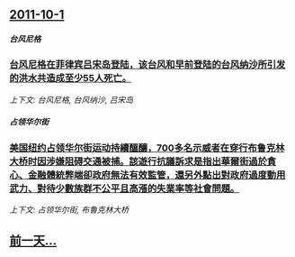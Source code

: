 ## [2011-10-1](/news/2011/10/1/index.md)

##### 台风尼格
### [台风尼格在菲律宾吕宋岛登陆，该台风和早前登陆的台风纳沙所引发的洪水共造成至少55人死亡。](/news/2011/10/1/台风尼格在菲律宾吕宋岛登陆-该台风和早前登陆的台风纳沙所引发的洪水共造成至少55人死亡.md)
_上下文: 台风尼格, 台风纳沙, 吕宋岛_

##### 占领华尔街
### [美国纽约占领华尔街运动持續醞釀，700多名示威者在穿行布鲁克林大桥时因涉嫌阻碍交通被捕。該遊行抗議訴求是指出華爾街過於貪心、金融體統弊端卻政府無法有效監管，還另外點出對政府過度動用武力、對待少數族群不公平且高漲的失業率等社會問題。](/news/2011/10/1/美国纽约占领华尔街运动持續醞釀-700多名示威者在穿行布鲁克林大桥时因涉嫌阻碍交通被捕-該遊行抗議訴求是指出華爾街過於貪.md)
_上下文: 占领华尔街, 布鲁克林大桥_

## [前一天...](/news/2011/09/30/index.md)

